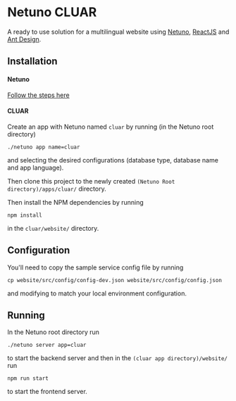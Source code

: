 # Netuno CLUAR

A ready to use solution for a multilingual website using [Netuno](https://www.netuno.org/), [ReactJS](https://reactjs.org/) and [Ant Design](https://ant.design/).

## Installation

#### Netuno

[Follow the steps here](https://doc.netuno.org/docs/en/installation/)

#### CLUAR

Create an app with Netuno named `cluar` by running (in the Netuno root directory) 

`./netuno app name=cluar`

and selecting the desired configurations (database type, database name and app language).

Then clone this project to the newly created `(Netuno Root directory)/apps/cluar/` directory.

Then install the NPM dependencies by running 

`npm install` 

in the `cluar/website/` directory.

## Configuration

You'll need to copy the sample service config file by running 

`cp website/src/config/config-dev.json website/src/config/config.json` 

and modifying to match your local environment configuration.

## Running

In the Netuno root directory run

`./netuno server app=cluar`

to start the backend server and then in the `(cluar app directory)/website/` run

`npm run start`

to start the frontend server.